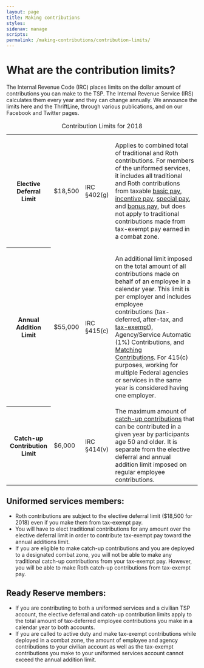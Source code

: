```yaml
---
layout: page
title: Making contributions
styles:
sidenav: manage
scripts:
permalink: /making-contributions/contribution-limits/
---
```


# What are the contribution limits?

The Internal Revenue Code (IRC) places limits on the dollar amount of contributions you can make to the TSP. The Internal Revenue Service (IRS) calculates them every year and they can change annually. We announce the limits here and the ThriftLine, through various publications, and on our Facebook and Twitter pages.

<table>
  <caption>Contribution Limits for 2018</caption>
    <tbody>
      <tr>
        <th scope="row">Elective Deferral Limit</th>
        <td>$18,500</td>
        <td>IRC §402(g)</td>
        <td><p>Applies to combined total of traditional and Roth contributions. For members of the uniformed services, it includes all traditional and Roth contributions from taxable <a class="glossaryTerm" href="../../sitehelp/glossary/glossary.html?term=BasicPay" title="Glossary term will open in a new window.">basic pay</a>, <a class="glossaryTerm" href="../../sitehelp/glossary/glossary.html?term=IncentivePayUniformedServices" title="Glossary term will open in a new window.">incentive pay</a>, <a class="glossaryTerm" href="../../sitehelp/glossary/glossary.html?term=SpecialPayUniformedServices" title="Glossary term will open in a new window.">special pay</a>, and <a class="glossaryTerm" href="../../sitehelp/glossary/glossary.html?term=BonusPayUniformedServices" title="Glossary term will open in a new window.">bonus pay</a>, but does not apply to traditional contributions made from tax-exempt pay earned in a combat zone.</p>
        </td>
      </tr>
      <tr>
        <th scope="row">Annual Addition Limit</th>
        <td>$55,000</td>
        <td>IRC §415(c)</td>
        <td><p>An additional limit imposed on the total amount of all contributions made on behalf of an employee in a calendar year. <span>This limit is per employer and includes employee contributions</span>&nbsp;(tax-deferred, after-tax, and <a class="glossaryTerm" href="../../sitehelp/glossary/glossary.html?term=TaxExemptContributions" title="Glossary term will open in a new window.">tax-exempt</a>), Agency/Service Automatic (1%) Contributions, and <a class="glossaryTerm" href="../../sitehelp/glossary/glossary.html?term=MatchingContributions" title="Glossary term will open in a new window.">Matching Contributions</a>.&nbsp;<span>For 415(c) purposes, working for multiple Federal agencies or services in the same year is considered having one employer.</span></p></td>
      </tr>
      <tr>
        <th scope="row">Catch-up Contribution Limit</th>
        <td>$6,000</td>
        <td>IRC §414(v)</td>
        <td>The maximum amount of <a class="glossaryTerm" href="../../sitehelp/glossary/glossary.html?term=CatchUpContributions" title="Glossary term will open in a new window.">catch-up contributions</a> that can be contributed in a given year by participants age 50 and older. It is separate from the elective deferral and annual addition limit imposed on regular employee contributions.</td>
      </tr>
    </tbody>
</table>

## Uniformed services members:
* Roth contributions are subject to the elective deferral limit ($18,500 for 2018) even if you make them from tax-exempt pay.
* You will have to elect traditional contributions for any amount over the elective deferral limit in order to contribute tax-exempt pay toward the annual additions limit.
* If you are eligible to make catch-up contributions and you are deployed to a designated combat zone, you will not be able to make any traditional catch-up contributions from your tax-exempt pay. However, you will be able to make Roth catch-up contributions from tax-exempt pay.

## Ready Reserve members:
* If you are contributing to both a uniformed services and a civilian TSP account, the elective deferral and catch-up contribution limits apply to the total amount of tax-deferred employee contributions you make in a calendar year to both accounts.
* If you are called to active duty and make tax-exempt contributions while deployed in a combat zone, the amount of employee and agency contributions to your civilian account as well as the tax-exempt contributions you make to your uniformed services account cannot exceed the annual addition limit.
